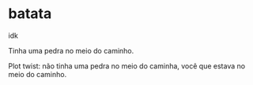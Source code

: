 # batata
idk

Tinha uma pedra no meio do caminho.

Plot twist: não tinha uma pedra no meio do caminha, você que estava no meio do caminho.